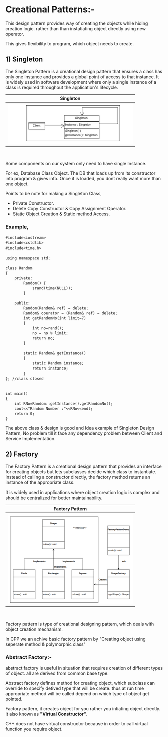 # Creational Patterns:-
This design pattern provides way of creating the objects while hiding creation logic. rather than than instatiating object directly using new operator.<br>

This gives flexibility to program, which object needs to create.

## 1) Singleton
The Singleton Pattern is a creational design pattern that ensures a class has only one instance and provides a global point of access to that instance. It is widely used in software development where only a single instance of a class is required throughout the application's lifecycle.<br>


|   Singleton    |
|:--------------:|
| <img src="singleton_design_pattern_img.png" alt="Centered Image" width="400"> |
<br>

Some components on our system only need to have single Instance.<br>

For ex,
Database Class Object. The DB that loads up from its constructor into program & gives info. Once it is loaded, you dont really want more than one object.

Points to be note for making a Singleton Class,
 - Private Constructor.
 - Delete Copy Constructor & Copy Assignment Operator.
 - Static Object Creation & Static method Access.

### Example,

```
#include<iostream>
#include<cstdlib>
#include<time.h>

using namespace std;

class Random
{
    private:
        Random() {
            srand(time(NULL));
        }
    
    public:
        Random(Random& ref) = delete;
        Random& operator = (Random& ref) = delete;
        int getRandomNo(int limit=7)
        {
            int no=rand();
            no = no % limit;
            return no;
        }

        static Random& getInstance()
        {
            static Random instance;
            return instance;
        }
}; //class closed


int main()
{
    int RNo=Random::getInstance().getRandomNo();
    cout<<"Random Number :"<<RNo<<endl;
    return 0;
}

```

The above class & design is good and Idea example of Singleton Design Pattern, No problem till it face any dependency problem between Client and Service Implementation.<br>


## 2) Factory
The Factory Pattern is a creational design pattern that provides an interface for creating objects but lets subclasses decide which class to instantiate. Instead of calling a constructor directly, the factory method returns an instance of the appropriate class.

It is widely used in applications where object creation logic is complex and should be centralized for better maintainability.<br>

| Factory Pattern |
|:--------------:|
| <img src="factory_design_pattern_img.png" alt="Centered Image" width="400"> |
<br>

Factory pattern is type of creational designing pattern, which deals with object creation mechanism.<br>

In CPP we an achive basic factory pattern by "Creating object using seperate method & polymorphic class"

### Abstract Factory:-
abstract factory is useful in situation that requires creation of different types of object. all are derived from common base type.<br>

Abstract factory defines method for creating object, which subclass can override to specify detived type that will be create. thus at run time appropriate method will be called depend on which type of object get pointed.<br>

Factory pattern, it creates object for you rather you intiating object directly. It also known as **"Virtual Constructor"**.<br>

C++ does not have virtual constructor because in order to call virtual function you require object.<br>



